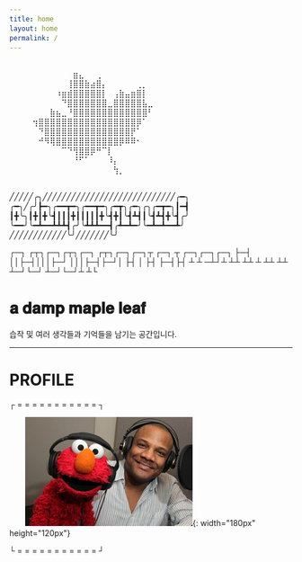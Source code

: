 ```yaml
---
title: home
layout: home
permalink: /
---
```


⠀⠀⠀⠀⠀⠀⠀⠀⠀⠀⠀⠀⠀⠀⠀⠀⠀⠀⠀⠀⠀⠀⠀⠀⠀⠀⠀⠀⠀⠀⠀⠀⠀⠀⠀⠀⠀⠀⠀⠀⠀⠀⠀⠀
⠀⠀⠀⠀⠀⠀⠀⠀⠀⠀⠀⣶⣄⠀⠀⢀⠀⠀⠀⠀⠀⠀⠀⠀⠀⠀⠀⠀⠀⠀
⠀⠀⠀⠀⠀⠀⠀⠀⠀⠀⢸⣿⣿⣷⣴⣿⡄⠀⠀⠀⠀⠀⢀⡀⠀⠀⠀⠀⠀⠀
⠀⠀⠀⠀⠀⠀⠀⠀⠰⣶⣾⣿⣿⣿⣿⣿⡇⠀⢠⣷⣤⣶⣿⡇⠀⠀⠀⠀⠀⠀
⠀⠀⠀⠀⠀⠀⠀⠀⠀⠙⣿⣿⣿⣿⣿⣿⣿⣀⣿⣿⣿⣿⣿⣧⣀⠀⠀⠀⠀⠀
⠀⠀⠀⠀⠀⠀⠀⣷⣦⣀⠘⣿⣿⣿⣿⣿⣿⣿⣿⣿⣿⣿⣿⣿⠃⠀⠀⠀⠀⠀
⠀⠀⠀⠀⢲⣿⣿⣿⣿⣿⣿⣿⣿⣿⣿⣿⣿⣿⣿⣿⣿⣿⡿⠁⠀⠀⠀⠀⠀⠀
⠀⠀⠀⠀⠀⠙⣿⣿⣿⣿⣿⣿⣿⣿⣿⣿⣿⣿⣿⣿⣿⡟⠁⠀⠀⠀⠀⠀⠀⠀
⠀⠀⠀⠀⠀⠚⠻⢿⣿⣿⣿⣿⣿⣿⣿⣿⣿⣿⣿⡿⠿⠿⠂⠀⠀⠀⠀⠀⠀⠀
⠀⠀⠀⠀⠀⠀⠀⠀⠀⠉⠙⢻⣿⣿⡿⠛⠉⡇⠀⠀⠀⠀⠀⠀⠀⠀⠀⠀⠀⠀
⠀⠀⠀⠀⠀⠀⠀⠀⠀⠀⠀⠘⠋⠁⠀⠀⠀⠸⡄⠀⠀⠀⠀⠀⠀⠀⠀⠀⠀⠀
⠀⠀⠀⠀⠀⠀⠀⠀⠀⠀⠀⠀⠀⠀⠀⠀⠀⠀⢳⡀⠀⠀⠀

<br>
╱╱╱╱╱╭╮╱╱╱╱╱╱╱╱╱╱╱╱╱╱╱╱╱╱╱╱╱╱╱╱╱╱╱╱╭━╮
╭━╮╱╭╯┣━╮╭━━┳━╮╭━━┳━╮╭━┳╮╭━╮╭╮╭━┳━╮┃━┫
┃╋╰╮┃╋┃╋╰┫┃┃┃╋┃┃┃┃┃╋╰┫╋┃╰┫┻┫┃╰┫┻┫╋╰┫╭╯
╰━━╯╰━┻━━┻┻┻┫╭╯╰┻┻┻━━┫╭┻━┻━╯╰━┻━┻━━┻╯
╱╱╱╱╱╱╱╱╱╱╱╱╰╯╱╱╱╱╱╱╱╰╯


┌─┐  ┌┬┐┌─┐┌┬┐┌─┐  ┌┬┐┌─┐┌─┐┬  ┌─┐  ┬  ┌─┐┌─┐┌─┐
├─┤   ││├─┤│││├─┘  │││├─┤├─┘│  ├┤   │  ├┤ ├─┤├┤ 
┴ ┴  ─┴┘┴ ┴┴ ┴┴    ┴ ┴┴ ┴┴  ┴─┘└─┘  ┴─┘└─┘┴ ┴└  


# 𝐚 𝐝𝐚𝐦𝐩 𝐦𝐚𝐩𝐥𝐞 𝐥𝐞𝐚𝐟

습작 및 여러 생각들과 기억들을 남기는 공간입니다.


- - -

# PROFILE

┌ = = = = = = = = = = = ┐<br/>

　　![poster](/contents/elmo.png){: width="180px" height="120px"}

└ = = = = = = = = = = = ┘


